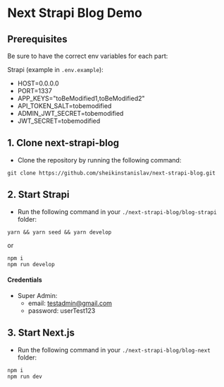 # Next Strapi Blog Demo

## Prerequisites
Be sure to have the correct env variables for each part:
	
Strapi (example in `.env.example`):
- HOST=0.0.0.0
- PORT=1337
- APP_KEYS="toBeModified1,toBeModified2"
- API_TOKEN_SALT=tobemodified
- ADMIN_JWT_SECRET=tobemodified
- JWT_SECRET=tobemodified

## 1. Clone next-strapi-blog
- Clone the repository by running the following command:
```
git clone https://github.com/sheikinstanislav/next-strapi-blog.git
```

## 2. Start Strapi
	
- Run the following command in your `./next-strapi-blog/blog-strapi` folder:
```
yarn && yarn seed && yarn develop
```
or
```
npm i
npm run develop
```

#### Credentials

- Super Admin:
  - email: testadmin@gmail.com
  - password: userTest123


## 3. Start Next.js
- Run the following command in your `./next-strapi-blog/blog-next` folder:

```
npm i
npm run dev
```
